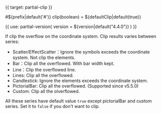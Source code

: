 
{{ target: partial-clip }}

#${prefix|default('#')} clip(boolean) = ${defaultClip|default(true)}

<ExampleUIControlBoolean default="${defaultClip|default(true)}" />

{{ use: partial-version(
    version = ${version|default("4.4.0")}
) }}

If clip the overflow on the coordinate system. Clip results varies between series:

+ Scatter/EffectScatter：Ignore the symbols exceeds the coordinate system. Not clip the elements.
+ Bar：Clip all the overflowed. With bar width kept.
+ Line：Clip the overflowed line.
+ Lines: Clip all the overflowed.
+ Candlestick: Ignore the elements exceeds the coordinate system.
+ PictorialBar: Clip all the overflowed. (Supported since v5.5.0)
+ Custom: Clip all the olverflowed.

All these series have default value `true` except pictorialBar and custom series. Set it to `false` if you don't want to clip.

